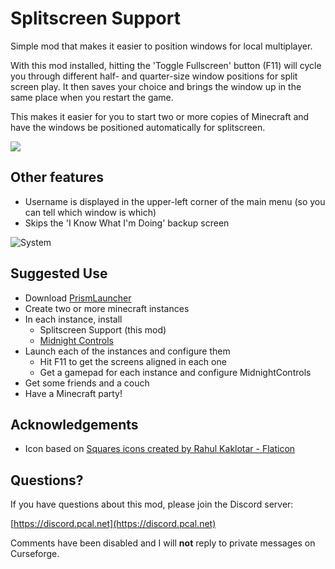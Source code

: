 # Splitscreen Support

Simple mod that makes it easier to position windows for local multiplayer.

With this mod installed, hitting the 'Toggle Fullscreen' button (F11) will cycle you through different half- and quarter-size
window positions for split screen play.  It then saves your choice and brings the window up in the same place when you
restart the game. 

This makes it easier for you to start two or more copies of Minecraft and have the windows be positioned automatically 
for splitscreen.



![](https://youtu.be/QtsTT2dEED0)


## Other features

* Username is displayed in the upper-left corner of the main menu (so you can tell which window is which)
* Skips the 'I Know What I'm Doing' backup screen

![System](https://github.com/pcal43/splitscreen/blob/main/etc/screenshot-0.png?raw=true)





## Suggested Use

* Download [PrismLauncher](https://prismlauncher.org/)
* Create two or more minecraft instances
* In each instance, install
  * Splitscreen Support (this mod)
  * [Midnight Controls](https://modrinth.com/mod/midnightcontrols)
* Launch each of the instances and configure them 
  * Hit F11 to get the screens aligned in each one
  * Get a gamepad for each instance and configure MidnightControls
* Get some friends and a couch
* Have a Minecraft party!


## Acknowledgements

* Icon based on [Squares icons created by Rahul Kaklotar - Flaticon](https://www.flaticon.com/free-icons/squares)

## Questions?

If you have questions about this mod, please join the Discord server:

[https://discord.pcal.net](https://discord.pcal.net)

Comments have been disabled and I will **not** reply to private messages on Curseforge.
